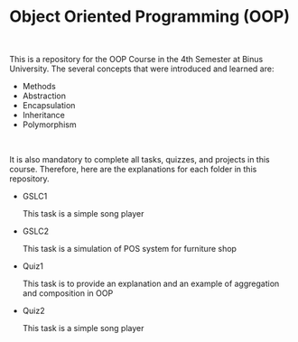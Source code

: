 <H1>Object Oriented Programming (OOP)</H1>
<br>
<p>This is a repository for the OOP Course in the 4th Semester at Binus University. The several concepts that were introduced and learned are:</p>
<ul>
  <li>Methods</li>
  <li>Abstraction</li>
  <li>Encapsulation</li>
  <li>Inheritance</li>
  <li>Polymorphism</li>
</ul>
<br>
<p>It is also mandatory to complete all tasks, quizzes, and projects in this course. Therefore, here are the explanations for each folder in this repository.</p>
<ul>
  <li>GSLC1</li>
  <p>This task is a simple song player</p>
  <li>GSLC2</li>
  <p>This task is a simulation of POS system for furniture shop</p>
  <li>Quiz1</li>
  <p>This task is to provide an explanation and an example of aggregation and composition in OOP</p>
  <li>Quiz2</li>
  <p>This task is a simple song player</p>
</ul>

